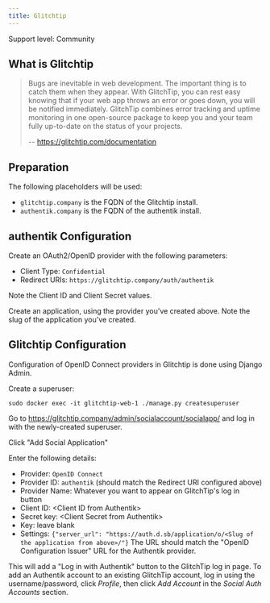 ```yaml
---
title: Glitchtip
---
```


<span class="badge badge--secondary">Support level: Community</span>

## What is Glitchtip

> Bugs are inevitable in web development. The important thing is to catch them when they appear. With GlitchTip, you can rest easy knowing that if your web app throws an error or goes down, you will be notified immediately. GlitchTip combines error tracking and uptime monitoring in one open-source package to keep you and your team fully up-to-date on the status of your projects.
>
> -- https://glitchtip.com/documentation

## Preparation

The following placeholders will be used:

-   `glitchtip.company` is the FQDN of the Glitchtip install.
-   `authentik.company` is the FQDN of the authentik install.

## authentik Configuration

Create an OAuth2/OpenID provider with the following parameters:

-   Client Type: `Confidential`
-   Redirect URIs: `https://glitchtip.company/auth/authentik`

Note the Client ID and Client Secret values.

Create an application, using the provider you've created above. Note the slug of the application you've created.

## Glitchtip Configuration

Configuration of OpenID Connect providers in Glitchtip is done using Django Admin.

Create a superuser:

```
sudo docker exec -it glitchtip-web-1 ./manage.py createsuperuser
```

Go to https://glitchtip.company/admin/socialaccount/socialapp/ and log in with the newly-created superuser.

Click "Add Social Application"

Enter the following details:

-   Provider: `OpenID Connect`
-   Provider ID: `authentik` (should match the Redirect URI configured above)
-   Provider Name: Whatever you want to appear on GlitchTip's log in button
-   Client ID: &lt;Client ID from Authentik>
-   Secret key: &lt;Client Secret from Authentik>
-   Key: leave blank
-   Settings: `{"server_url": "https://auth.d.sb/application/o/<Slug of the application from above>/"}`
    The URL should match the "OpenID Configuration Issuer" URL for the Authentik provider.

This will add a "Log in with Authentik" button to the GlitchTip log in page. To add an Authentik account to an existing GlitchTip account, log in using the username/password, click _Profile_, then click _Add Account_ in the _Social Auth Accounts_ section.
